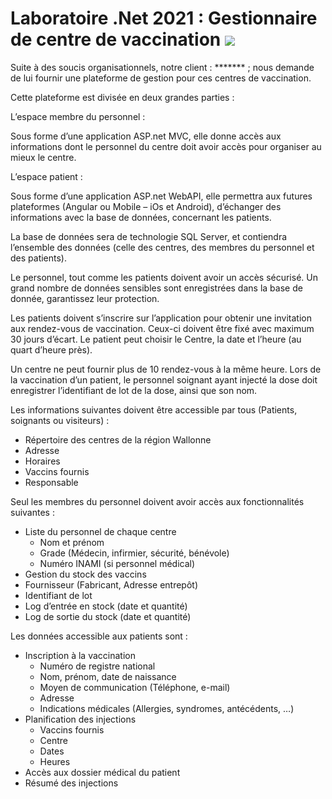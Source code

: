# Laboratoire .Net 2021 : Gestionnaire de centre de vaccination ![](Aspose.Words.34d78b6a-71e6-497d-add4-6983d22d66e2.001.png)

Suite à des soucis organisationnels, notre client : ******* ; nous demande de lui fournir une plateforme de gestion pour ces centres de vaccination. 

Cette plateforme est divisée en deux grandes parties : 

L’espace membre du personnel : 

Sous forme d’une application ASP.net MVC, elle donne accès aux informations dont le personnel du centre doit avoir accès pour organiser au mieux le centre. 

L’espace patient : 

Sous forme d’une application ASP.net WebAPI, elle permettra aux futures plateformes (Angular ou Mobile – iOs et Android), d’échanger des informations avec la base de données, concernant les patients. 

La base de données sera de technologie SQL Server, et contiendra l’ensemble des données (celle des centres, des membres du personnel et des patients). 

Le personnel, tout comme les patients doivent avoir un accès sécurisé. Un grand nombre de données sensibles sont enregistrées dans la base de donnée, garantissez leur protection. 

Les patients doivent s’inscrire sur l’application pour obtenir une invitation aux rendez-vous de vaccination. Ceux-ci doivent être fixé avec maximum 30 jours d’écart. Le patient peut choisir le Centre, la date et l’heure (au quart d’heure près). 

Un centre ne peut fournir plus de 10 rendez-vous à la même heure. Lors de la vaccination d’un patient, le personnel soignant ayant injecté la dose doit enregistrer l’identifiant de lot de la dose, ainsi que son nom. 

Les informations suivantes doivent être accessible par tous (Patients, soignants ou visiteurs) : 

- Répertoire des centres de la région Wallonne 
- Adresse 
- Horaires 
- Vaccins fournis 
- Responsable 

Seul les membres du personnel doivent avoir accès aux fonctionnalités suivantes : 

- Liste du personnel de chaque centre 
  - Nom et prénom 
  - Grade (Médecin, infirmier, sécurité, bénévole) 
  - Numéro INAMI (si personnel médical) 
- Gestion du stock des vaccins 
- Fournisseur (Fabricant, Adresse entrepôt) 
- Identifiant de lot 
- Log d’entrée en stock (date et quantité)  
- Log de sortie du stock (date et quantité) 

Les données accessible aux patients sont : 

- Inscription à la vaccination 
  - Numéro de registre national 
  - Nom, prénom, date de naissance 
  - Moyen de communication (Téléphone, e-mail) 
  - Adresse 
  - Indications médicales (Allergies, syndromes, antécédents, …) 
- Planification des injections 
  - Vaccins fournis 
  - Centre 
  - Dates 
  - Heures 
- Accès aux dossier médical du patient 
- Résumé des injections 
